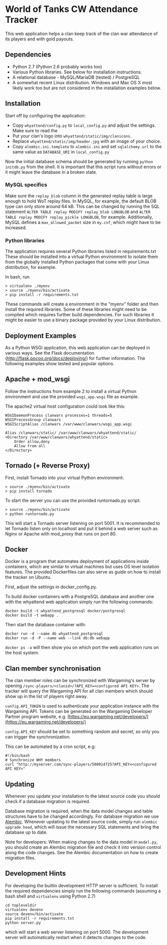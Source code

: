 World of Tanks CW Attendance Tracker
====================================

This web application helps a clan keep track of the clan war
attendance of its players and with gold payouts.

Dependencies
------------

* Python 2.7 (Python 2.6 probably works too)
* Various Python libraries. See below for installation instructions.
* A relational database - MySQL/MariaDB (tested) / PostgreSQL
* A somewhat recent Linux distribution. Windows and Mac OS X most likely
  work too but are not considered in the installation examples below.

Installation
------------

Start off by configuring the application:

* Copy `whyattend/config.py` to `local_config.py` and adjust the settings.
  Make sure to read the
* Put your clan's logo into `whyattend/static/img/clanicons`.
* Replace `whyattend/static/img/header.jpg` with an image of your choice.
* Copy `alembic.ini.template` to `alembic.ini` and set `sqlalchemy.url` to the same value as `DATABASE_URI`
  in `local_config.py`

Now the initial database schema should be generated by
running `python initdb.py` from the shell. It is important that this script
runs without errors or it might leave the database in a broken state.

### MySQL specifics

Make sure the `replay_blob` column in the generated replay table is large enough to hold
WoT replay files. In MySQL, for example, the default BLOB type can only store
around 64 kB. This can be changed by running the SQL statement
`ALTER TABLE replay MODIFY replay_blob LONGBLOB` and `ALTER TABLE replay MODIFY replay_pickle LONGBLOB`, for example. Additionally, MySQL
defines a `max_allowed_packet` size in `my.cnf`, which might have to be increased.

### Python libraries

The application requires several Python libraries listed in requirements.txt
These should be installed into a virtual Python environment to isolate them from
the globally installed Python packages that come with your Linux distribution, for example.

In bash, run

    > virtualenv ./myenv
    > source ./myenv/bin/activate
    > pip install -r requirements.txt

These commands will create a environment in the "myenv" folder and then install the required
libraries. Some of these libraries might need to be compiled which requires further build dependencies.
For such libraries it might be easier to use a binary package provided by your Linux distribution.

Deployment Examples
-------------------

As a Python WSGI application, this web application can be deployed in
various ways. See the Flask documentation (http://flask.pocoo.org/docs/deploying/) for
further information. The following examples show tested and popular options.

## Apache + mod_wsgi

Follow the instructions from example 2 to install a virtual Python environment
and use the provided `wsgi_app.wsgi` file as example.

The apache2 virtual host configuration could look like this:

    WSGIDaemonProcess clanwars processes=1 threads=5
    WSGIProcessGroup clanwars
    WSGIScriptAlias /clanwars /var/www/clanwars/wsgi_app.wsgi

    Alias /clanwars/static/ /var/www/clanwars/whyattend/static/
    <Directory /var/www/clanwars/whyattend/static>
        Order allow,deny
        Allow from all
    </Directory>

## Tornado (+ Reverse Proxy)

First, install Tornado into your virtual Python environment:

    > source ./myenv/bin/activate
    > pip install tornado

To start the server you can use the provided runtornado.py script:

    > source ./myenv/bin/activate
    > python runtornado.py

This will start a Tornado server listening on port 5001. It
is recommended to let Tornado listen only on localhost and put
it behind a web server such as Nginx or Apache with mod_proxy
that runs on port 80.

## Docker

Docker is a program that automates deployment of applications inside containers,
which are similar to virtual machines but uses OS level isolation features.
The provided Dockerfiles can also serve as guide on how to install the tracker on
Ubuntu.

First, adjust the settings in docker_config.py.

To build docker containers with a PostgreSQL database and another one with the whyattend
web application simply run the following commands:

    docker build -t whyattend_postgresql docker/postgresql
    docker build -t webapp .

Then start the database container with:

    docker run -d --name db whyattend_postgresql
    docker run -d -P --name web --link db:db webapp

`docker ps -a` will then show you on which port the web application runs on the host
system.

Clan member synchronisation
---------------------------

The clan member roles can be synchronized with Wargaming's server by
opening `/sync-players/<clanid>/?API_KEY=<configured API KEY>`. The tracker will
query the Wargaming API for all clan members which should show up in the list
of players right away.

`config.API_TOKEN` is used to authenticate your application instance with the Wargaming API.
Tokens can be generated on the Wargaming Developer Partner program website, e.g.
[https://eu.wargaming.net/developers/](https://eu.wargaming.net/developers/)

`config.API_KEY` should be set to something random and secret, so only you
can trigger the synchronization.

This can be automated by a cron script, e.g:

    #!/bin/bash
    # Synchronize WHY members
    curl "http://myserver.com/sync-players/500014725?API_KEY=<configured API KEY>"

Updating
--------

Whenever you update your installation to the latest source code you should check if a database migration is required.

Database migration is required, when the data model changes and table structures have to be changed accordingly.
For database migration we use [Alembic](http://alembic.readthedocs.org/). Whenever updating to the latest source code,
simply run `alembic upgrade head`, which will issue the necessary SQL statements and bring the database
up to date.

Note for developers: When making changes to the data model in `model.py`, you should create an Alembic
migration file and check it into version control along the code changes. See the Alembic documentation on how to
create migration files.

Development Hints
-----------------

For developing the builtin development HTTP server is sufficient. To install the required dependencies
simply run the following commands (assuming a bash shell and `virtualenv` using Python 2.7)

    cd topleveldir
    virtualenv devenv
    source devenv/bin/activate
    pip install -r requirements.txt
    python server.py

which will start a web server listening on port 5000. The development server will automatically
restart when it detects changes to the code.

